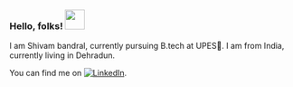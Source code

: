 <!--
**cheffycoder/cheffycoder** is a ✨ _special_ ✨ repository because its `README.md` (this file) appears on your GitHub profile.

Here are some ideas to get you started:

- 🔭 I’m currently working on ...
- 🌱 I’m currently learning ...
- 👯 I’m looking to collaborate on ...
- 🤔 I’m looking for help with ...
- 💬 Ask me about ...
- 📫 How to reach me: ...
- 😄 Pronouns: ...
- ⚡ Fun fact: ...
-->

### Hello, folks! <img src="https://media.tenor.com/images/30169e4a670daf12443df7d2dd140176/tenor.gif" width="35px">
I am Shivam bandral, currently pursuing B.tech at UPES🏫. I am from India, currently living in Dehradun.


You can find me on [![LinkedIn][1.2]][1].

<!-- Icons -->
[1.2]: https://raw.githubusercontent.com/MartinHeinz/MartinHeinz/master/linkedin-3-16.png (LinkedIn)

<!-- Links to your social media accounts -->
[1]: https://www.linkedin.com/in/shivambandral/

